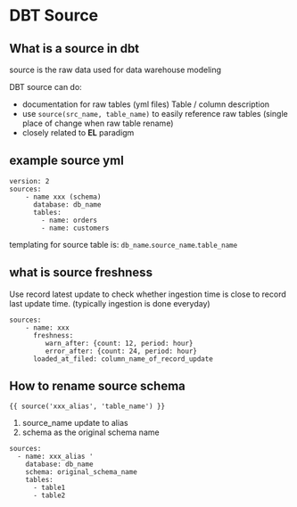# DBT Source

## What is a source in dbt 

source is the raw data used for data warehouse modeling 

DBT source can do:
- documentation for raw tables (yml files) Table / column description 
- use `source(src_name, table_name)` to easily reference raw tables (single place of change when raw table rename)
- closely related to **EL** paradigm

## example source yml 

```
version: 2 
sources:
    - name xxx (schema)
      database: db_name
      tables:
        - name: orders
        - name: customers
```

templating for source table is: `db_name`.`source_name`.`table_name`

## what is source freshness 

Use record latest update to check whether ingestion time is close to record last update time. 
(typically ingestion is done everyday)

```
sources:
    - name: xxx
      freshness:
         warn_after: {count: 12, period: hour}
         error_after: {count: 24, period: hour} 
      loaded_at_filed: column_name_of_record_update
```

## How to rename source schema 

`{{ source('xxx_alias', 'table_name') }}`

1. source_name update to alias 
2. schema as the original schema name 

```
sources:
  - name: xxx_alias '
    database: db_name
    schema: original_schema_name
    tables:
      - table1
      - table2
```